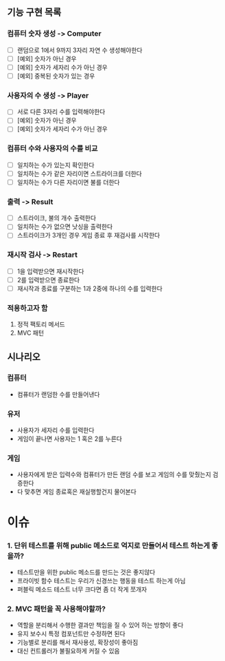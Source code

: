 ## 기능 구현 목록

### 컴퓨터 숫자 생성 ->  Computer

- [ ] 랜덤으로 1에서 9까지 3자리 자연 수 생성해야한다
- [ ] [예외] 숫자가 아닌 경우
- [ ] [예외] 숫자가 세자리 수가 아닌 경우
- [ ] [예외] 중복된 숫자가 있는 경우

### 사용자의 수 생성 -> Player

- [ ] 서로 다른 3자리 수를 입력해야한다
- [ ] [예외] 숫자가 아닌 경우
- [ ] [예외] 숫자가 세자리 수가 아닌 경우

### 컴퓨터 수와 사용자의 수를 비교

- [ ] 일치하는 수가 있는지 확인한다
- [ ] 일치하는 수가 같은 자리이면 스트라이크를 더한다
- [ ] 일치하는 수가 다른 자리이면 불를 더한다

### 출력 ->  Result

- [ ] 스트라이크, 불의 개수 출력한다
- [ ] 일치하는 수가 없으면 낫싱을 출력한다
- [ ] 스트라이크가 3개인 경우 게임 종료 후 재검사를 시작한다

### 재시작 검사 -> Restart

- [ ] 1을 입력받으면 재시작한다
- [ ] 2를 입력받으면 종료한다
- [ ] 재시작과 종료를 구분하는 1과 2중에 하나의 수를 입력한다

### 적용하고자 함

1. 정적 팩토리 메서드
2. MVC 패턴

## 시나리오

### 컴퓨터

- 컴퓨터가 랜덤한 수를 만들어낸다

### 유저

- 사용자가 세자리 수를 입력한다
- 게임이 끝나면 사용자는 1 혹은 2를 누른다

### 게임

- 사용자에게 받은 입력수와 컴퓨터가 만든 랜덤 수를 보고 게임의 수를 맞췄는지 검증한다
- 다 맞추면 게임 종료혹은 재실행할건지 물어본다

# 이슈

### 1. 단위 테스트를 위해 public 메소드로 억지로 만들어서 테스트 하는게 좋을까?

- 테스트만을 위한 public 메소드를 만드는 것은 좋지않다
- 프라이빗 함수 테스트는 우리가 신경쓰는 행동을 테스트 하는게 아님
- 퍼블릭 메소드 테스트 너무 크다면 좀 더 작게 쪼개자

### 2. MVC 패턴을 꼭 사용해야할까?

- 역할을 분리해서 수행한 결과만 책임을 질 수 있어 하는 방향이 좋다
- 유지 보수시 특정 컴포넌트만 수정하면 된다
- 기능별로 분리를 해서 재사용성, 확장성이 좋아짐
- 대신 컨트롤러가 불필요하게 커질 수 있음